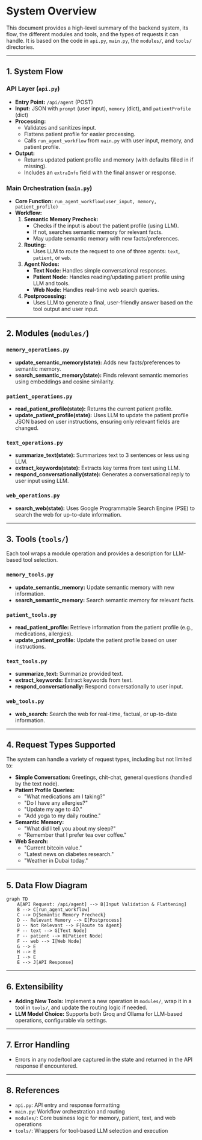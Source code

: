 # System Overview

This document provides a high-level summary of the backend system, its flow, the different modules and tools, and the types of requests it can handle. It is based on the code in `api.py`, `main.py`, the `modules/`, and `tools/` directories.

---

## 1. System Flow

### API Layer (`api.py`)
- **Entry Point:** `/api/agent` (POST)
- **Input:** JSON with `prompt` (user input), `memory` (dict), and `patientProfile` (dict)
- **Processing:**
  - Validates and sanitizes input.
  - Flattens patient profile for easier processing.
  - Calls `run_agent_workflow` from `main.py` with user input, memory, and patient profile.
- **Output:**
  - Returns updated patient profile and memory (with defaults filled in if missing).
  - Includes an `extraInfo` field with the final answer or response.

### Main Orchestration (`main.py`)
- **Core Function:** `run_agent_workflow(user_input, memory, patient_profile)`
- **Workflow:**
  1. **Semantic Memory Precheck:**
     - Checks if the input is about the patient profile (using LLM).
     - If not, searches semantic memory for relevant facts.
     - May update semantic memory with new facts/preferences.
  2. **Routing:**
     - Uses LLM to route the request to one of three agents: `text`, `patient`, or `web`.
  3. **Agent Nodes:**
     - **Text Node:** Handles simple conversational responses.
     - **Patient Node:** Handles reading/updating patient profile using LLM and tools.
     - **Web Node:** Handles real-time web search queries.
  4. **Postprocessing:**
     - Uses LLM to generate a final, user-friendly answer based on the tool output and user input.

---

## 2. Modules (`modules/`)

### `memory_operations.py`
- **update_semantic_memory(state):** Adds new facts/preferences to semantic memory.
- **search_semantic_memory(state):** Finds relevant semantic memories using embeddings and cosine similarity.

### `patient_operations.py`
- **read_patient_profile(state):** Returns the current patient profile.
- **update_patient_profile(state):** Uses LLM to update the patient profile JSON based on user instructions, ensuring only relevant fields are changed.

### `text_operations.py`
- **summarize_text(state):** Summarizes text to 3 sentences or less using LLM.
- **extract_keywords(state):** Extracts key terms from text using LLM.
- **respond_conversationally(state):** Generates a conversational reply to user input using LLM.

### `web_operations.py`
- **search_web(state):** Uses Google Programmable Search Engine (PSE) to search the web for up-to-date information.

---

## 3. Tools (`tools/`)

Each tool wraps a module operation and provides a description for LLM-based tool selection.

### `memory_tools.py`
- **update_semantic_memory:** Update semantic memory with new information.
- **search_semantic_memory:** Search semantic memory for relevant facts.

### `patient_tools.py`
- **read_patient_profile:** Retrieve information from the patient profile (e.g., medications, allergies).
- **update_patient_profile:** Update the patient profile based on user instructions.

### `text_tools.py`
- **summarize_text:** Summarize provided text.
- **extract_keywords:** Extract keywords from text.
- **respond_conversationally:** Respond conversationally to user input.

### `web_tools.py`
- **web_search:** Search the web for real-time, factual, or up-to-date information.

---

## 4. Request Types Supported

The system can handle a variety of request types, including but not limited to:

- **Simple Conversation:** Greetings, chit-chat, general questions (handled by the text node).
- **Patient Profile Queries:**
  - "What medications am I taking?"
  - "Do I have any allergies?"
  - "Update my age to 40."
  - "Add yoga to my daily routine."
- **Semantic Memory:**
  - "What did I tell you about my sleep?"
  - "Remember that I prefer tea over coffee."
- **Web Search:**
  - "Current bitcoin value."
  - "Latest news on diabetes research."
  - "Weather in Dubai today."

---

## 5. Data Flow Diagram

```mermaid
graph TD
    A[API Request: /api/agent] --> B[Input Validation & Flattening]
    B --> C[run_agent_workflow]
    C --> D{Semantic Memory Precheck}
    D -- Relevant Memory --> E[Postprocess]
    D -- Not Relevant --> F{Route to Agent}
    F -- text --> G[Text Node]
    F -- patient --> H[Patient Node]
    F -- web --> I[Web Node]
    G --> E
    H --> E
    I --> E
    E --> J[API Response]
```

---

## 6. Extensibility
- **Adding New Tools:** Implement a new operation in `modules/`, wrap it in a tool in `tools/`, and update the routing logic if needed.
- **LLM Model Choice:** Supports both Groq and Ollama for LLM-based operations, configurable via settings.

---

## 7. Error Handling
- Errors in any node/tool are captured in the state and returned in the API response if encountered.

---

## 8. References
- `api.py`: API entry and response formatting
- `main.py`: Workflow orchestration and routing
- `modules/`: Core business logic for memory, patient, text, and web operations
- `tools/`: Wrappers for tool-based LLM selection and execution 